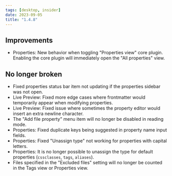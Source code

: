 ```yaml
---
tags: [desktop, insider]
date: 2023-09-05
title: "1.4.8"
---
```


## Improvements

- Properties: New behavior when toggling "Properties view" core plugin. Enabling the core plugin will immediately open the "All properties" view.

## No longer broken

- Fixed properties status bar item not updating if the properties sidebar was not open.
- Live Preview: Fixed more edge cases where frontmatter would temporarily appear when modifying properties.
- Live Preview: Fixed issue where sometimes the property editor would insert an extra newline character.
- The "Add file property" menu item will no longer be disabled in reading mode.
- Properties: Fixed duplicate keys being suggested in property name input fields.
- Properties: Fixed "Unassign type" not working for properties with capital letters.
- Properties: It is no longer possible to unassign the type for default properties (`cssclasses`, `tags`, `aliases`).
- Files specified in the "Excluded files" setting will no longer be counted in the Tags view or Properties view.
